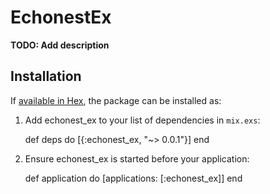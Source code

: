 # EchonestEx

**TODO: Add description**

## Installation

If [available in Hex](https://hex.pm/docs/publish), the package can be installed as:

  1. Add echonest_ex to your list of dependencies in `mix.exs`:

        def deps do
          [{:echonest_ex, "~> 0.0.1"}]
        end

  2. Ensure echonest_ex is started before your application:

        def application do
          [applications: [:echonest_ex]]
        end
